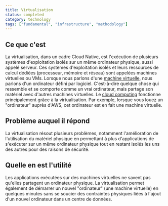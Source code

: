 ```yaml
---
title: Virtualisation
status: completed
category: technology
tags: ["fundamental", "infrastructure", "methodology"]
---
```


## Ce que c'est

La virtualisation, dans un cadre Cloud Native,
est l'exécution de plusieurs systèmes d'exploitation isolés sur un même ordinateur physique, aussi appelé serveur.
Ces systèmes d'exploitation isolés et leurs ressources de calcul dédiées (processeur, mémoire et réseau) sont
appelées machines virtuelles ou VMs.
Lorsque nous parlons d'une [machine virtuelle](/virtual-machine/), nous parlons d'un ordinateur défini par logiciel.
C'est-à-dire quelque chose qui ressemble et se comporte comme un vrai ordinateur, mais partage son matériel avec d'autres machines virtuelles.
Le [cloud computing](/cloud-computing/) fonctionne principalement grâce à la virtualisation.
Par exemple, lorsque vous louez un "ordinateur" auprès d'AWS, cet ordinateur est en fait une machine virtuelle.

## Problème auquel il répond

La virtualisation résout plusieurs problèmes, notamment l'amélioration de l'utilisation du matériel physique
en permettant à plus d'applications de s'exécuter sur un même ordinateur physique
tout en restant isolés les uns des autres pour des raisons de sécurité.

## Quelle en est l'utilité

Les applications exécutées sur des machines virtuelles ne savent pas qu'elles partagent un ordinateur physique.
La virtualisation permet également de démarrer un nouvel "ordinateur" (une machine virtuelle) en quelques minutes
sans se soucier des contraintes physiques liées à l'ajout d'un nouvel ordinateur dans un centre de données.
